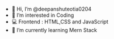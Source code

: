 - 👋 Hi, I’m @deepanshuteotia0204
- 👀 I’m interested in Coding
- 💻 Frontend : HTML,CSS and JavaScript
- 🌱 I’m currently learning Mern Stack



<!---
deepanshuteotia0204/deepanshuteotia0204 is a ✨ special ✨ repository because its `README.md` (this file) appears on your GitHub profile.
You can click the Preview link to take a look at your changes.
--->
